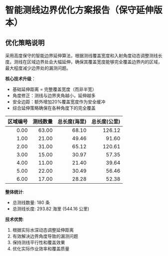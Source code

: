 # 智能测线边界优化方案报告（保守延伸版本）

## 优化策略说明

采用高度保守的智能边界延伸算法，根据测线覆盖宽度和入射角度动态调整测线长度。测线在区域边界处会大幅延伸，确保其覆盖宽度能够完全覆盖边界内的区域，最大程度减少边界处的漏测问题。

**核心技术升级**：
- 基础延伸距离 = 完整覆盖宽度（而非半宽）
- 角度修正：测线与边界夹角越小，延伸越多
- 安全边距：额外增加20%覆盖宽度作为安全缓冲
- 综合延伸策略确保在各种角度下的完全覆盖

|   区域编号 |   测线数量 |   总长度(海里) |   总长度(公里) |
|-----------:|-----------:|---------------:|---------------:|
|       0.00 |      63.00 |          68.10 |         126.12 |
|       1.00 |      21.00 |          49.46 |          91.60 |
|       2.00 |      31.00 |          65.12 |         120.61 |
|       3.00 |      15.00 |          30.97 |          57.35 |
|       4.00 |      11.00 |          21.40 |          39.64 |
|       5.00 |      22.00 |          30.49 |          56.46 |
|       6.00 |      17.00 |          28.28 |          52.38 |

**整体统计**:
- 总测线数量: 180 条
- 总测线长度: 293.82 海里 (544.16 公里)

**技术优势**: 
1. 根据实际水深动态调整延伸距离
2. 有效解决边界角度导致的漏测问题
3. 保持测线平行性和覆盖效果
4. 优化实际作业效率和覆盖质量

